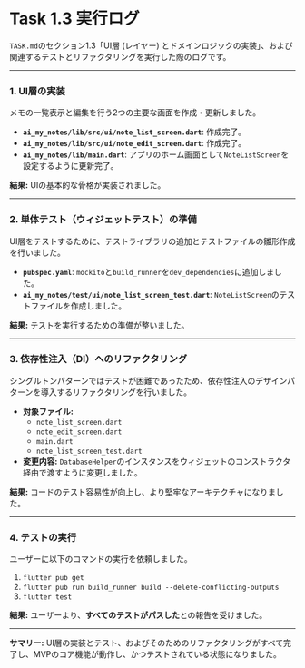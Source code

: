 # Task 1.3 実行ログ

`TASK.md`のセクション1.3「UI層 (レイヤー) とドメインロジックの実装」、および関連するテストとリファクタリングを実行した際のログです。

---

### 1. UI層の実装

メモの一覧表示と編集を行う2つの主要な画面を作成・更新しました。

-   **`ai_my_notes/lib/src/ui/note_list_screen.dart`**: 作成完了。
-   **`ai_my_notes/lib/src/ui/note_edit_screen.dart`**: 作成完了。
-   **`ai_my_notes/lib/main.dart`**: アプリのホーム画面として`NoteListScreen`を設定するように更新完了。

**結果:** UIの基本的な骨格が実装されました。

---

### 2. 単体テスト（ウィジェットテスト）の準備

UI層をテストするために、テストライブラリの追加とテストファイルの雛形作成を行いました。

-   **`pubspec.yaml`**: `mockito`と`build_runner`を`dev_dependencies`に追加しました。
-   **`ai_my_notes/test/ui/note_list_screen_test.dart`**: `NoteListScreen`のテストファイルを作成しました。

**結果:** テストを実行するための準備が整いました。

---

### 3. 依存性注入（DI）へのリファクタリング

シングルトンパターンではテストが困難であったため、依存性注入のデザインパターンを導入するリファクタリングを行いました。

-   **対象ファイル:**
    -   `note_list_screen.dart`
    -   `note_edit_screen.dart`
    -   `main.dart`
    -   `note_list_screen_test.dart`
-   **変更内容:** `DatabaseHelper`のインスタンスをウィジェットのコンストラクタ経由で渡すように変更しました。

**結果:** コードのテスト容易性が向上し、より堅牢なアーキテクチャになりました。

---

### 4. テストの実行

ユーザーに以下のコマンドの実行を依頼しました。

1.  `flutter pub get`
2.  `flutter pub run build_runner build --delete-conflicting-outputs`
3.  `flutter test`

**結果:** ユーザーより、**すべてのテストがパスした**との報告を受けました。

---

**サマリー:**
UI層の実装とテスト、およびそのためのリファクタリングがすべて完了し、MVPのコア機能が動作し、かつテストされている状態になりました。
